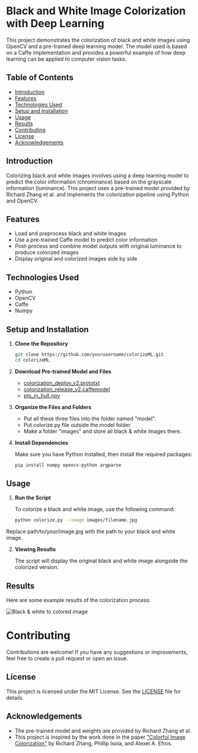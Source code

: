 # Black and White Image Colorization with Deep Learning

This project demonstrates the colorization of black and white images using OpenCV and a pre-trained deep learning model. The model used is based on a Caffe implementation and provides a powerful example of how deep learning can be applied to computer vision tasks.

## Table of Contents

- [Introduction](#introduction)
- [Features](#features)
- [Technologies Used](#technologies-used)
- [Setup and Installation](#setup-and-installation)
- [Usage](#usage)
- [Results](#results)
- [Contributing](#contributing)
- [License](#license)
- [Acknowledgements](#acknowledgements)

## Introduction

Colorizing black and white images involves using a deep learning model to predict the color information (chrominance) based on the grayscale information (luminance). This project uses a pre-trained model provided by Richard Zhang et al. and implements the colorization pipeline using Python and OpenCV.

## Features

- Load and preprocess black and white images
- Use a pre-trained Caffe model to predict color information
- Post-process and combine model outputs with original luminance to produce colorized images
- Display original and colorized images side by side

## Technologies Used

- Python
- OpenCV
- Caffe
- Numpy

## Setup and Installation

1. **Clone the Repository**

   ```bash
   git clone https://github.com/yourusername/colorizeML.git
   cd colorizeML

2. **Download Pre-trained Model and Files**

   - [colorization_deploy_v2.prototxt](https://github.com/richzhang/colorization/tree/caffe/colorization/models)
   - [colorization_release_v2.caffemodel](https://github.com/richzhang/colorization/blob/caffe/colorization/resources/pts_in_hull.npy)
   - [pts_in_hull.npy](https://www.dropbox.com/s/dx0qvhhp5hbcx7z/colorization_release_v2.caffemodel?dl=1)

3. **Organize the Files and Folders**
   
     - Put all these three files into the folder named "model".
     - Put colorize.py file outside the model folder.
     - Make a folder "images" and store all black & white images there.
  
3. **Install Dependencies**

   Make sure you have Python installed, then install the required packages:

   ```bash
   pip install numpy opencv-python argparse

## Usage

1. **Run the Script**

   To colorize a black and white image, use the following command:

   ```bash
   python colorize.py --image images/filename.jpg

 Replace path/to/your/image.jpg with the path to your black and white image.

2. **Viewing Results**

   The script will display the original black and white image alongside the colorized version.

## Results

 Here are some example results of the colorization process:

 ![Black & white to colored image](https://github.com/mohdamaan069/b-w_Image_Colorization/blob/main/imge.png)


 # Contributing

Contributions are welcome! If you have any suggestions or improvements, feel free to create a pull request or open an issue.

## License

This project is licensed under the MIT License. See the [LICENSE](LICENSE) file for details.

## Acknowledgements

- The pre-trained model and weights are provided by Richard Zhang et al.
- This project is inspired by the work done in the paper ["Colorful Image Colorization"](https://arxiv.org/abs/1603.08511) by Richard Zhang, Phillip Isola, and Alexei A. Efros.

